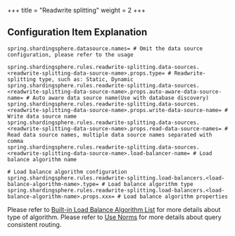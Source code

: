 +++
title = "Readwrite splitting"
weight = 2
+++

## Configuration Item Explanation

```properties
spring.shardingsphere.datasource.names= # Omit the data source configuration, please refer to the usage

spring.shardingsphere.rules.readwrite-splitting.data-sources.<readwrite-splitting-data-source-name>.props.type= # Readwrite-splitting type, such as: Static, Dynamic
spring.shardingsphere.rules.readwrite-splitting.data-sources.<readwrite-splitting-data-source-name>.props.auto-aware-data-source-name= # Auto aware data source name(Use with database discovery)
spring.shardingsphere.rules.readwrite-splitting.data-sources.<readwrite-splitting-data-source-name>.props.write-data-source-name= # Write data source name
spring.shardingsphere.rules.readwrite-splitting.data-sources.<readwrite-splitting-data-source-name>.props.read-data-source-names= # Read data source names, multiple data source names separated with comma
spring.shardingsphere.rules.readwrite-splitting.data-sources.<readwrite-splitting-data-source-name>.load-balancer-name= # Load balance algorithm name

# Load balance algorithm configuration
spring.shardingsphere.rules.readwrite-splitting.load-balancers.<load-balance-algorithm-name>.type= # Load balance algorithm type
spring.shardingsphere.rules.readwrite-splitting.load-balancers.<load-balance-algorithm-name>.props.xxx= # Load balance algorithm properties
```

Please refer to [Built-in Load Balance Algorithm List](/en/user-manual/shardingsphere-jdbc/builtin-algorithm/load-balance) for more details about type of algorithm.
Please refer to [Use Norms](/en/features/readwrite-splitting/use-norms) for more details about query consistent routing.
